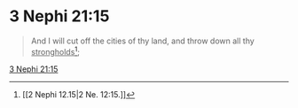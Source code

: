 # 3 Nephi 21:15

> And I will cut off the cities of thy land, and throw down all thy <u>strongholds</u>[^a];

[3 Nephi 21:15](https://www.churchofjesuschrist.org/study/scriptures/bofm/3-ne/21?lang=eng&id=p15#p15)


[^a]: [[2 Nephi 12.15|2 Ne. 12:15.]]
